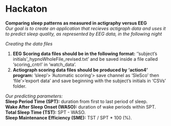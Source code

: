 # Hackaton
**Comparing sleep patterns as measured in actigraphy versus EEG**<br />
_Our goal is to create an application that recieves actigraph data and uses it to predict sleep quality, as represented by EEG data, in the following night_   

_Creating the data files_
1. **EEG Scoring data files should be in the following format:** ‘’subject’s initials’_hypnoWholeFile_revised.txt’ and be saved inside a file called ‘scoring_cntrl’ in ‘watch_data’.
2. **Actiograph scoring data files should be produced by ‘action4’ program:** ’sleep’> ’Automatic scoring’> save channel as ‘SleSco’ then ‘file’>’export data’ and save beginning with the subject’s initials in ‘CSVs’ folder.

_Our predicting parameters:_<br />
**Sleep Period Time (SPT):** duration from first to last period of sleep.<br />
**Wake After Sleep Onset (WASO):** duration of wake periods within SPT.<br />
**Total Sleep Time (TST):** SPT - WASO.<br />
**Sleep Maintenance Efficiency (SME):** TST / SPT * 100 (%).
